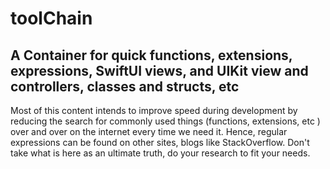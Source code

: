 # toolChain

## A Container for quick functions, extensions, expressions, SwiftUI views, and UIKit view and controllers, classes and structs, etc

Most of this content intends to improve speed during development by reducing the search for commonly used things (functions, extensions, etc ) over and over on the internet every time we need it. 
Hence,  regular expressions can be found on other sites, blogs like StackOverflow. Don't take what is here as an ultimate truth, do your research to fit your needs.
